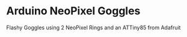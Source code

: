 Arduino NeoPixel Goggles
=======

Flashy Goggles using 2 NeoPixel Rings and an ATTiny85 from Adafruit
